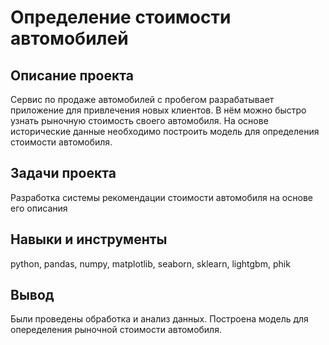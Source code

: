 # Определение стоимости автомобилей
## Описание проекта
Сервис по продаже автомобилей с пробегом  разрабатывает приложение для привлечения новых клиентов. В нём можно быстро узнать рыночную стоимость своего автомобиля. На основе исторические данные необходимо построить модель для определения стоимости автомобиля.

## Задачи проекта
Разработка системы рекомендации стоимости автомобиля на основе его описания

## Навыки и инструменты
python, pandas, numpy, matplotlib, seaborn, sklearn, lightgbm, phik

## Вывод
Были проведены обработка и анализ данных. Построена модель для опеределения рыночной стоимости автомобиля.
